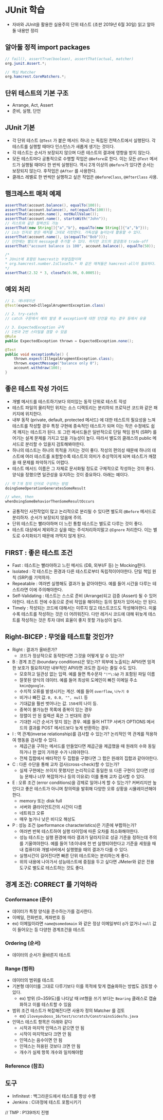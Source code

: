 # JUnit 학습

* 자바와 JUnit을 활용한 실용주의 단위 테스트 (초판 2019년 6월 30일) 읽고 알아둘 내용만 정리

## 알아둘 정적 import packages

```java
// fail(), assertTrue(boolean), assertThat(actual, matcher)
org.junit.Assert.*;

// 핵심 Matcher
org.hamcrest.CoreMatchers.*;
```

## 단위 테스트의 기본 구조

* Arrange, Act, Assert
* 준비, 실행, 단언

## JUnit 기본

* 각 단위 테스트 (`@Test` 가 붙은 메서드 하나) 는 독립된 컨텍스트에서 실행된다. 각 테스트를 실행할 때마다 인스턴스가 새롭게 생기는 것이다. 
* 각 테스트는 순서가 보장되지 않으며 다른 테스트의 결과에 영향을 받지 않는다.
* 모든 테스트마다 공통적으로 수행할 작업은 `@Before`로 한다. 이는 모든 `@Test` 메서드가 실행될 때마다 한 번씩 실행된다. 역시 2개 이상의 `@Before`가 있다면 순서는 보장되지 않는다. 후작업은 `@After` 를 사용한다.
* 클래스 레벨로 한 번씩만 실행하고 싶은 작업은 `@BeforeClass`, `@AfterClass` 사용.

## 햄크레스트 매처 예제

```java
assertThat(account.balance(), equalTo(100));
assertThat(account.balance(), not(equalTo(100)));
assertThat(accoutn.name(), notNullValue());
assertThat(account.name(), startsWith("John"));
// 리스트와 같은 컬렉션도 가능
assertThat(new String[]{"a","b"}, equalTo(new String[]{"a","b"}));
// is는 인자로 받은 매처를 그대로 리턴한다. 가독성을 높이는데 활용할 수 있다.
assertThat(account.name(), is(equalTo("Bob")));
// 단언에는 별도의 message를 추가할 수 있다. 하지만 코드의 깔끔함과 trade-off
assertThat("account balance is 100", account.balance(), equalTo(50));

/*
* JUnit에 포함된 hamcrest는 부분집합이며
* org.hamcrest.number.IsCloseTo.* 와 같은 매쳐들은 hamcrest-all이 필요하다.
*/
assertThat(2.32 * 3, closeTo(6.96, 0.0005));
```

## 예외 처리

```java
// 1. 애너테이션
@Test(expected=IllegalArugmentException.class)

// 2. try-catch
// catch 구문에서 예외 발생 후 exception에 대한 단언을 하는 경우 등에서 유용

// 3. ExpectedException 규칙
// 1번과 2번 스타일을 겸할 수 있음
@Rule
public ExpectedException thrown = ExpectedException.none();

@Test
public void exceptionRule() {
    thrown.expect(IllegalArugmentException.class);
    thrown.expectMessage("balance only 0");
    account.withdraw(100);
}
```

## 좋은 테스트 작성 가이드

* 개별 메서드를 테스트하기보다 의미있는 동작 단위로 테스트 작성
* 테스트 파일의 물리적인 위치는 소스 디렉토리는 분리하되 프로덕션 코드와 같은 패키지에 위치한다.
* 내부 동작 (private, default, protected 메서드) 에 대한 테스트의 필요성을 느껴 테스트를 작성할 경우 특정 구현에 종속적인 테스트가 되며 이는 작은 수정에도 쉽게 깨지는 테스트가 된다. 또 그런 메서드들은 일반적으로 단일 책임 원칙 (SRP) 를 어기는 설계 문제를 가지고 있을 가능성이 높다. 따라서 별도의 클래스의 public 메서드로 분리할 수 있을지 검토해봐야한다.
* 하나의 테스트는 하나의 목적을 가지는 것이 좋다. 작성의 편의성 때문에 하나의 테스트에 여러 테스트를 포함할수록 테스트의 의미가 추상적이게 되며 테스트가 깨졌을 때 문제를 파악하기도 어렵다.
* 테스트 메서드 이름은 그 자체로 문서화될 정도로 구체적으로 작성하는 것이 좋다. 양식을 정했으면 일관성을 유지하는 것이 중요하다. 아래는 예이다.

```java
// 약 7개 정의 단어로 구성하는 방법
doingSomeOperationGeneratesSomeResult

// when, then
whenDoingSomeBehaviorThenSomeResultOccurs
```

* 공통적인 사전작업이 많고 논리적으로 분리될 수 있다면 별도의 `@Before` 메서드로 분리하자. 순서가 보장되지 않음에 주의.
* 단위 테스트는 빨라야하며 더 느린 통합 테스트는 별도로 다루는 것이 좋다.
* 테스트 대상에서 제외하고 싶을 때는 주석처리하지말고 `@Ignore` 처리한다. 이는 별도로 수치화되기 때문에 까먹지 않게 된다.

## FIRST : 좋은 테스트 조건

* Fast : 테스트는 빨라야하고 느린 메서드 (DB, 외부I/F 등) 는 Mocking한다.
* Isolated : 각 테스트는 환경과 다른 테스트로부터 독립적이어야한다. 단일 책임 원칙 (SRP)를 기억하자.
* Repeatable : 여러번 실행해도 결과가 늘 같아야한다. 예를 들어 시간을 다루는 테스트라면 이에 주의해야한다.
* Self-Validating : 테스트는 스스로 준비 (Arrange)되고 검증 (Assert) 될 수 있어야한다. 테스트 전에 수동으로 준비 작업을 해야하는 등의 절차가 있어서는 안 된다.
* Timely : 작성되는 코드에 대해서는 미루지 않고 테스트코드도 작성해야한다. 미룰 수록 테스트를 작성하는 것은 더 어려워진다. 다만 레거시 코드에 대해 뒤늦게 테스트를 작성하는 것은 투자 대비 효율이 좋지 못할 가능성이 높다.

## Right-BICEP : 무엇을 테스트할 것인가?

* Right : 결과가 올바른가?
  * 코드가 정상적으로 동작한다면 그것을 어떻게 알 수 있는가?
* B : 경계 조건 (boundary conditions)은 맞는가? 외부에 노출되는 API라면 엄격한 보호가 필요하지만 내부적인 API라면 과도한 검사는 줄일 수도 있다.
  * 모호하고 일관성 없는 입력. 예를 들면 특수문자 `"!*\:&@` 가 포함된 파일 이름
  * 잘못된 양식의 데이터. 예를 들어 최상위 도메인이 빠진 이메일 주소 `kmin@google.`
  * 수치적 오류를 발생시키는 계산. 예를 들어 `overflow`, `나누기 0`
  * 비거나 빠진 값. `0, 0.0, "", null` 등
  * 기대값을 훨씬 벗어나는 값. `150세`의 나이 등.
  * 중복이 불가능한 목록에 중복이 있는 경우
  * 정렬이 안 된 컬렉션 혹은 그 반대의 경우
  * 기대한 시간 순서가 맞지 않는 경우. 예를 들어 HTTP 서버가 OPTIONS 메서드의 결과를 POST 메서드보다 늦게 반환하는 경우.
* I : 역 관계(inverse relationship)를 검사할 수 있는가? 논리적인 역 관계를 적용하여 행동을 검사할 수 있다.
  * 제곱근을 구하는 메서드를 만들었다면 제곱근을 제곱했을 때 원래의 수와 동일하거나 한 없이 가까운 수가 나와야한다.
  * 전체 집합에서 배타적인 두 집합을 구했다면 그 합은 원래의 집합과 같아야한다.
* C : 다른 수단을 통해 교차 검사(cross-check)할 수 있는가?
  * 실제 구현에는 쓰이지 못했지만 논리적으로 동일한 또 다른 구현이 있다면 (성능 문제나 너무 복잡하거나 등의 이유로) 이를 통해 교차 검사할 수 있다.
* E : 오류 조건 (error conditions)을 강제로 일어나게 할 수 있는가? 커버리지만 높인다고 좋은 테스트가 아니며 창의력을 발휘해 다양한 오류 상황을 시뮬레이션해야한다.
  * memory 또는 disk full
  * 서버와 클라이언트간의 시간이 다름
  * 네트워크 오류
  * 매우 높거나 낮은 비디오 해상도
* P : 성능 조건 (performance characteristics)은 기준에 부합하는가?
  * 여러번 반복 테스트하여 실행 타이밍에 따른 오차를 최소화해야한다.
  * 성능 테스트는 실행 환경에 따라 결과가 달라지므로 성공 기준을 정하는데 주의를 기울여야한다. 예를 들어 1초이내에 천 번 실행되야한다고 기준을 세웠을 때 내 컴퓨터와 개발서버에서 실행했을 때의 결과가 다를 수 있다.
  * 실행시간이 길어진다면 빠른 단위 테스트와는 분리하는게 좋다.
  * 위의 내용에 나아가서 성능테스트에 중점을 두고 싶다면 JMeter와 같은 전용 도구로 별도로 테스트하는 것도 좋다.

## 경계 조건: CORRECT 를 기억하라

### Conformance (준수)

* 데이터가 특정 양식을 준수하는가를 검사한다.
* 이메일, 전화번호, 계좌번호 등
* ex) 이메일이라면 `name@somedomain` 와 같은 정상 이메일부터 `@`가 없거나 `null` 값이 들어오는 등 다양한 경계조건을 테스트

### Ordering (순서)

* 데이터의 순서가 올바른지 테스트

### Range (범위)

* 데이터의 범위를 테스트
* 기본형 데이터를 그대로 다루기보다 이를 목적에 맞게 캡슐화하는 방법도 검토할 수 있다.
  * ex) 방위 (0~359도)를 나타날 때 int형을 쓰기 보다는 `Bearing` 클래스로 캡슐화하고 이를 테스트할 수 있음
* 범위 조건 테스트가 복잡해진다면 사용자 정의 Matcher 를 검토
  * ex) `iloveyouboss_16/test/scratch/ConstrainsSidesTo.java`
* 인덱스 테스트 항목은 아래와 같다
  * 시작과 마지막 인덱스가 같으면 안 됨
  * 시작이 마지막보다 크면 안 됨
  * 인덱스는 음수이면 안 됨
  * 인덱스는 허용된 것보다 크면 안 됨
  * 개수가 실제 항목 개수와 일치해야함

### Reference (참조)



## 도구

* Infinitest : 백그라운드에서 테스트를 항상 수행
* Jenkins : CI과정에 테스트 포함시키기



// TMP : P139까지 진행